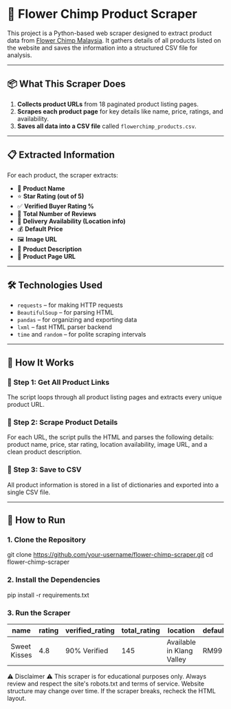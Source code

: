 # 🌼 Flower Chimp Product Scraper

This project is a Python-based web scraper designed to extract product data from [Flower Chimp Malaysia](https://www.flowerchimp.com/). It gathers details of all products listed on the website and saves the information into a structured CSV file for analysis.

---

## 📦 What This Scraper Does

1. **Collects product URLs** from 18 paginated product listing pages.
2. **Scrapes each product page** for key details like name, price, ratings, and availability.
3. **Saves all data into a CSV file** called `flowerchimp_products.csv`.

---

## 📋 Extracted Information

For each product, the scraper extracts:

- 🌸 **Product Name**
- ⭐ **Star Rating (out of 5)**
- ✅ **Verified Buyer Rating %**
- 🧮 **Total Number of Reviews**
- 📍 **Delivery Availability (Location info)**
- 💰 **Default Price**
- 🖼️ **Image URL**
- 📑 **Product Description**
- 🔗 **Product Page URL**

---

## 🛠️ Technologies Used

- `requests` – for making HTTP requests
- `BeautifulSoup` – for parsing HTML
- `pandas` – for organizing and exporting data
- `lxml` – fast HTML parser backend
- `time` and `random` – for polite scraping intervals

---

## 🧠 How It Works

### 🔗 Step 1: Get All Product Links
The script loops through all product listing pages and extracts every unique product URL.

### 📄 Step 2: Scrape Product Details
For each URL, the script pulls the HTML and parses the following details: product name, price, star rating, location availability, image URL, and a clean product description.

### 💾 Step 3: Save to CSV
All product information is stored in a list of dictionaries and exported into a single CSV file.

---

## 📂 How to Run

### 1. Clone the Repository

git clone https://github.com/your-username/flower-chimp-scraper.git
cd flower-chimp-scraper

### 2. Install the Dependencies
pip install -r requirements.txt

### 3. Run the Scraper

| name         | rating | verified\_rating | total\_rating | location                  | default\_price | img\_url                                       | product\_details      | product\_url                                          |
| ------------ | ------ | ---------------- | ------------- | ------------------------- | -------------- | ---------------------------------------------- | --------------------- | ----------------------------------------------------- |
| Sweet Kisses | 4.8    | 90% Verified     | 145           | Available in Klang Valley | RM99           | [https://...flower.jpg](https://...flower.jpg) | A bouquet of roses... | [https://www.flowerchimp](https://www.flowerchimp)... |



⚠️ Disclaimer ⚠️
This scraper is for educational purposes only.
Always review and respect the site's robots.txt and terms of service.
Website structure may change over time. If the scraper breaks, recheck the HTML layout.
